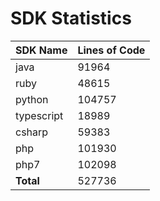 # SDK Statistics

| SDK Name | Lines of Code |
| -------- | ------------- |
| java | 91964 |
| ruby | 48615 |
| python | 104757 |
| typescript | 18989 |
| csharp | 59383 |
| php | 101930 |
| php7 | 102098 |
| **Total** | 527736 |
